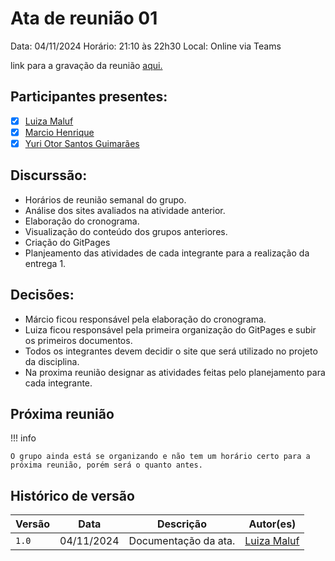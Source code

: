 # Ata de reunião 01

Data: 04/11/2024 Horário: 21:10 às 22h30 Local: Online via Teams

link para a gravação da reunião [aqui.](https://unbbr.sharepoint.com/:v:/s/GRUPO8-IHC/Ec0VjBNfOt5AoTrdkSzGGN0BXLKnBMt1Ov8AXrUR8_FT9Q?nav=eyJyZWZlcnJhbEluZm8iOnsicmVmZXJyYWxBcHAiOiJTdHJlYW1XZWJBcHAiLCJyZWZlcnJhbFZpZXciOiJTaGFyZURpYWxvZy1MaW5rIiwicmVmZXJyYWxBcHBQbGF0Zm9ybSI6IldlYiIsInJlZmVycmFsTW9kZSI6InZpZXcifX0%3D&e=qv7KQP)

## Participantes presentes:

- [x] [Luiza Maluf](https://github.com/LuizaMaluf)
- [x] [Marcio Henrique](https://github.com/DeM4rcio)
- [x] [Yuri Otor Santos Guimarães](https://github.com/yuri221022210)

## Discurssão:

- Horários de reunião semanal do grupo.
- Análise dos sites avaliados na atividade anterior.
- Elaboração do cronograma.
- Visualização do conteúdo dos grupos anteriores.
- Criação do GitPages
- Planjeamento das atividades de cada integrante para a realização da entrega 1.

## Decisões:

- Márcio ficou responsável pela elaboração do cronograma.
- Luiza ficou responsável pela primeira organização do GitPages e subir os primeiros documentos.
- Todos os integrantes devem decidir o site que será utilizado no projeto da disciplina.
- Na proxima reunião designar as atividades feitas pelo planejamento para cada integrante.

## Próxima reunião

!!! info

    O grupo ainda está se organizando e não tem um horário certo para a próxima reunião, porém será o quanto antes.


## Histórico de versão

| Versão |    Data    |      Descrição      |             Autor(es)                        |
|--------|------------|---------------------|----------------------------------------------|
| `1.0`  | 04/11/2024 | Documentação da ata. | [Luiza Maluf](https://github.com/LuizaMaluf)   |
